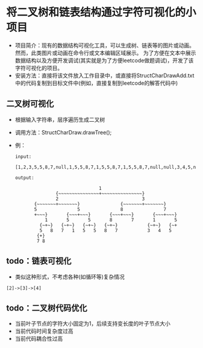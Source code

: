 # 将二叉树和链表结构通过字符可视化的小项目
- 项目简介：现有的数据结构可视化工具，可以生成树、链表等的图片或动画。
然而，此类图片或动画在命令行或文本编辑区域展示。
为了方便在文本中展示数据结构以及方便开发调试(其实就是为了方便leetcode做题调试)，开发了该字符可视化的项目。
- 安装方法：直接将该文件放入工作目录中，或直接将StructCharDrawAdd.txt中的代码复制到目标文件中(例如，直接复制到leetcode的解答代码中)
## 二叉树可视化
- 根据输入字符串，层序遍历生成二叉树
- 调用方法：StructCharDraw.drawTree();
- 例：

    ```input:```
    ```
    [1,2,3,5,5,8,7,null,1,5,5,8,7,1,5,5,8,7,1,5,5,8,7,null,null,3,4,5,null,7,8]
   ```
    
    ```output:```
    ```
                                   1                               
                   {~~~~~~~~~~~~~~~+~~~~~~~~~~~~~~~}               
                   2                               3               
           {~~~~~~~+~~~~~~~}               {~~~~~~~+~~~~~~~}       
           5               5               8               7       
           +~~~}       {~~~+~~~}       {~~~+~~~}       {~~~+~~~}   
               1       5       5       8       7       1       5   
             {~+~}   {~+~}   {~+~}   {~+~}           {~+~}   {~+   
             5   8   7   1   5   5   8   7           3   4   5     
            {+}                                                    
            7 8                                                    

   ```
##  todo：链表可视化 
- 类似这种形式，不考虑各种(如循环等)复杂情况
```
[2]->[3]->[4]
```

##  todo：二叉树代码优化
- 当前叶子节点的字符大小固定为1，后续支持变长度的叶子节点大小
- 当前代码时间复杂度过高
- 当前代码耦合性过高
